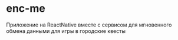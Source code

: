# enc-me
Приложение на ReactNative вместе с сервисом для мгновенного обмена данными для игры в городские квесты
